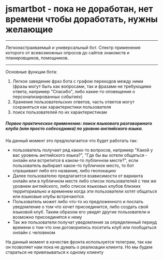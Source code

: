 # jsmartbot - пока не доработан, нет времени чтобы доработать, нужны желающие
***
Легконастраиваемый и универсальный бот. Спектр применения которого от всевозможных опросов до сайтов знакомств и планировщиков, помощников.
***

Основные функции бота:
1) Легкое заведение фраз бота с графом переходов между ними (фразы могут быть как вопросами, так и фразами не требующими ответа, например "Спасибо", либо какие-то оповещения о персонализированных событиях)
2) Хранение пользовательских ответов, часть ответов могут сохраняться как характеристики пользователя
3) поиск пользователей по их характеристикам


##### Первое практическое применение: поиск языкового разговориного клуба (или просто собеседника) по уровню английского языка.
На данный момент это предполагается что будет работать так:
* пользователь получает ряд каких-то вопросов, например "Какой у вас уровень английского языка?", "Где бы вы хотели общаться - онлайн или встретится в каком-то публичном месте?", если пользователь выбирает какое-то публичное место, то бот спрашивает либо его название, либо геолокацию
* Далее пользователю предлагается взависимости от варианта онлайн или в публичном месте либо список пользователей с тем же уровнем английского, либо список языковых клубов близких территориально и временем когда эти пользователи хотят общаться или языковые клубы встречаются.
* Пользователь может либо что-то из предложенного и послать уведомление о том что хочет присоединится, либо создать свой языковой клуб. Таким образом его увидят другие пользователи и возможно присоединятся к нему
* Так же пользователи получат уведомления за определенный периуд времени о том что они договорились посетить клуб или пообщаться онлайн с человеком

На данный момент в качестве фронта используется телеграм, так как он позволяет нам пока не думать о реализации клиента. Но мы будем стараться не привязываться к одному клиенту
